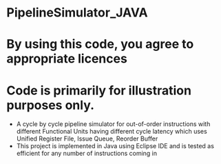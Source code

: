 # PipelineSimulator_JAVA

# By using this code, you agree to appropriate licences

# Code is primarily for illustration purposes only.

- A cycle by cycle pipeline simulator for out-of-order instructions with different Functional Units having different cycle latency which uses Unified Register File, Issue Queue, Reorder Buffer
- This project is implemented in Java using Eclipse IDE and is tested as efficient for any number of instructions coming in

